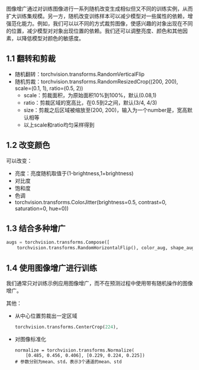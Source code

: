 图像增广通过对训练图像进行一系列随机改变生成相似但又不同的训练实例，从而扩大训练集规模。另一方，随机改变训练样本可以减少模型对一些属性的依赖，增强范化能力。例如，我们可以以不同的方式裁剪图像，使感兴趣的对象出现在不同的位置，减少模型对对象出现位置的依赖。我们还可以调整亮度、颜色和其他因素，以降低模型对颜色的敏感度。

## 1.1 翻转和剪裁

* 随机翻转：torchvision.transforms.RandomVerticalFlip
* 随机剪裁：torchvision.transforms.RandomResizedCrop((200, 200), scale=(0.1, 1), ratio=(0.5, 2))
  * scale：剪裁面积，为原始面积10%到100%，默认(0.08,1)
  * ratio：剪裁区域的宽高比，在0.5到2之间，默认(3/4, 4/3)
  * size：剪裁之后区域被缩放至(200, 200)，输入为一个number是，宽高默认相等
  * 以上scale和ratio均匀采样得到

## 1.2 改变颜色

可以改变：

* 亮度：亮度随机取值于(1-brightness,1+brightness)
* 对比度
* 饱和度
* 色调
* torchvision.transforms.ColorJitter(brightness=0.5, contrast=0, saturation=0, hue=0))

## 1.3 结合多种增广

```python
augs = torchvision.transforms.Compose([
    torchvision.transforms.RandomHorizontalFlip(), color_aug, shape_aug])
```

## 1.4 使用图像增广进行训练

我们通常只对训练示例应用图像增广，而不在预测过程中使用带有随机操作的图像增广。



其他：

* 从中心位置剪裁出一定区域

  ```python
  torchvision.transforms.CenterCrop(224),
  ```

* 对图像标准化

  ```
  normalize = torchvision.transforms.Normalize(
      [0.485, 0.456, 0.406], [0.229, 0.224, 0.225])
  # 参数分别为mean、std，表示3个通道的mean、std
  
  ```

